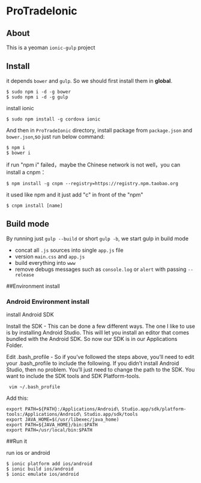 # ProTradeIonic
## About
This is a yeoman `ionic-gulp` project
## Install
it depends `bower` and `gulp`. So we should first install them in **global**.

```shell
$ sudo npm i -d -g bower
$ sudo npm i -d -g gulp
```
install ionic

```shell
$ sudo npm install -g cordova ionic
```

And then in `ProTradeIonic` directory, install package from `package.json` and `bower.json`,so just run below command:

```shell
$ npm i
$ bower i
```

if run "npm i" failed，maybe the Chinese network is not well，you can install a cnpm：

```shell
$ npm install -g cnpm --registry=https://registry.npm.taobao.org
```
it used like npm and it just add "c" in front of the "npm"

```shell
$ cnpm install [name]
```

## Build mode

By running just `gulp --build` or short `gulp -b`, we start gulp in build mode

- concat all `.js` sources into single `app.js` file
- version `main.css` and `app.js`
- build everything into `www`
- remove debugs messages such as `console.log` or `alert` with passing `--release`

##Environment install

### Android Environment install
install Android SDK

Install the SDK - This can be done a few different ways. The one I like to use is by installing Android Studio. This will let you install an editor that comes bundled with the Android SDK. So now our SDK is in our Applications Folder.

Edit .bash_profile - So if you’ve followed the steps above, you’ll need to edit your .bash_profile to include the following. If you didn’t install Android Studio, then no problem. You’ll just need to change the path to the SDK. You want to include the SDK tools and SDK Platform-tools.

```shell
 vim ~/.bash_profile 
 ```
 Add this:
 ```shell
 export PATH=${PATH}:/Applications/Android\ Studio.app/sdk/platform-tools:/Applications/Android\ Studio.app/sdk/tools
export JAVA_HOME=$(/usr/libexec/java_home)
export PATH=${JAVA_HOME}/bin:$PATH
export PATH=/usr/local/bin:$PATH
 ```
 
##Run it 

run ios or android
```shell
$ ionic platform add ios/android
$ ionic build ios/android
$ ionic emulate ios/android
```
